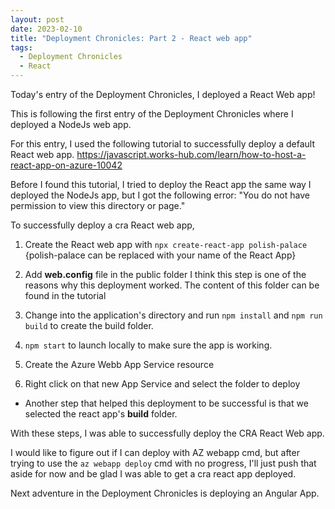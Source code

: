 ```yaml
---
layout: post
date: 2023-02-10
title: "Deployment Chronicles: Part 2 - React web app"
tags:
  - Deployment Chronicles
  - React
---
```


Today's entry of the Deployment Chronicles, I deployed a React Web app!

This is following the first entry of the Deployment Chronicles where I deployed a NodeJs web app.

For this entry, I used the following tutorial to successfully deploy a default React web app.
https://javascript.works-hub.com/learn/how-to-host-a-react-app-on-azure-10042

Before I found this tutorial, I tried to deploy the React app the same way I deployed the NodeJs app, but I got the following error: "You do not have permission to view this directory or page."

To successfully deploy a cra React web app,

1. Create the React web app with `npx create-react-app polish-palace` {polish-palace can be replaced with your name of the React App}

2. Add **web.config** file in the public folder
   I think this step is one of the reasons why this deployment worked. The content of this folder can be found in the tutorial

3. Change into the application's directory and run `npm install` and `npm run build` to create the build folder.

4. `npm start` to launch locally to make sure the app is working.

5. Create the Azure Webb App Service resource

6. Right click on that new App Service and select the folder to deploy

- Another step that helped this deployment to be successful is that we selected the react app's **build** folder.

With these steps, I was able to successfully deploy the CRA React Web app.

I would like to figure out if I can deploy with AZ webapp cmd, but after trying to use the `az webapp deploy` cmd with no progress, I'll just push that aside for now and be glad I was able to get a cra react app deployed.

Next adventure in the Deployment Chronicles is deploying an Angular App.
